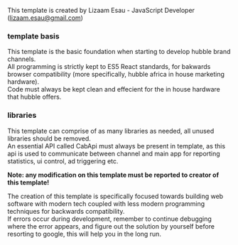 This template is created by Lizaam Esau - JavaScript Developer (lizaam.esau@gmail.com)

### template basis

This template is the basic foundation when starting to develop hubble brand channels.<br />
All programming is strictly kept to ES5 React standards, for bakwards browser compatibility (more specifically, hubble africa in house marketing hardware).<br />
Code must always be kept clean and effecient for the in house hardware that hubble offers.

### libraries

This template can comprise of as many libraries as needed, all unused libraries should be removed.<br>
An essential API called CabApi must always be present in template, as this api is used to communicate between channel and main app for reporting statistics, ui control, ad triggering etc.


**Note: any modification on this template must be reported to creator of this template!**

The creation of this template is specifically focused towards building web software with modern tech coupled with less modern programming techniques for backwards compatibility.<br>
If errors occur during development, remember to continue debugging where the error appears, and figure out the solution by yourself before resorting to google, this will help you in the long run.